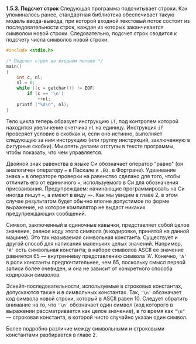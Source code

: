 **1.5.3. Подсчет строк**
Следующая программа подсчитывает строки. Как упоминалось ранее, стандартная библиотека обеспечивает такую модель ввода-вывода, при которой входной текстовый поток состоит из последовательности строк, каждая из которых заканчивается символом новой строки. Следовательно, подсчет строк сводится к подсчету числа символов новой строки.

```c
#include <stdio.h>

/* Подсчет строк во входном потоке */
main()
{
    int c, nl;
    nl = 0;
    while ((c = getchar()) != EOF)
        if (c == '\n')
            ++nl;
    printf ("%d\n", nl);
}
```

Тело цикла теперь образует инструкцию `if`, под контролем которой находится увеличение счетчика `nl` на единицу. Инструкция `if` проверяет условие в скобках и, если оно истинно, выполняет следующую за ним инструкцию (или группу инструкций, заключенную в фигурные скобки). Мы опять делаем отступы в тексте программы, чтобы показать, что чем управляется.

Двойной знак равенства в языке Си обозначает оператор "равно" (он аналогичен оператору `=` в Паскале и `.EQ.` в Фортране). Удваивание знака `=` в операторе проверки на равенство сделано для того, чтобы отличить его от единичного `=`, используемого в Си для обозначения присваивания. Предупреждаем: начинающие программировать на Си иногда пишут `=`, а имеют в виду `==`. Как мы увидим в главе 2, в этом случае результатом будет обычно вполне допустимое по форме выражение, на которое компилятор не выдаст никаких предупреждающих сообщений.

Символ, заключенный в одиночные кавычки, представляет собой целое значение, равное коду этого символа (в кодировке, принятой на данной машине). Это так называемая символьная константа. Существует и другой способ для написания маленьких целых значений. Например, `'А'` есть символьная константа; в наборе символов ASCII ее значение равняется 65 — внутреннему представлению символа 'А'. Конечно, `'А'` в роли константы предпочтительнее, чем 65, поскольку смысл первой записи более очевиден, и она не зависит от конкретного способа кодировки символов.

Эскейп-последовательности, используемые в строковых константах, допускаются также и в символьных константах. Так, `'\n'` обозначает код символа новой строки, который в ASCII равен 10. Следует обратить внимание на то, что `'\n'` обозначает один символ (код которого в выражении рассматривается как целое значение), в то время как `"\n"` — строковая константа, в которой чисто случайно указан один символ.

Более подробно различие между символьными и строковыми константами разбирается в главе 2.
```